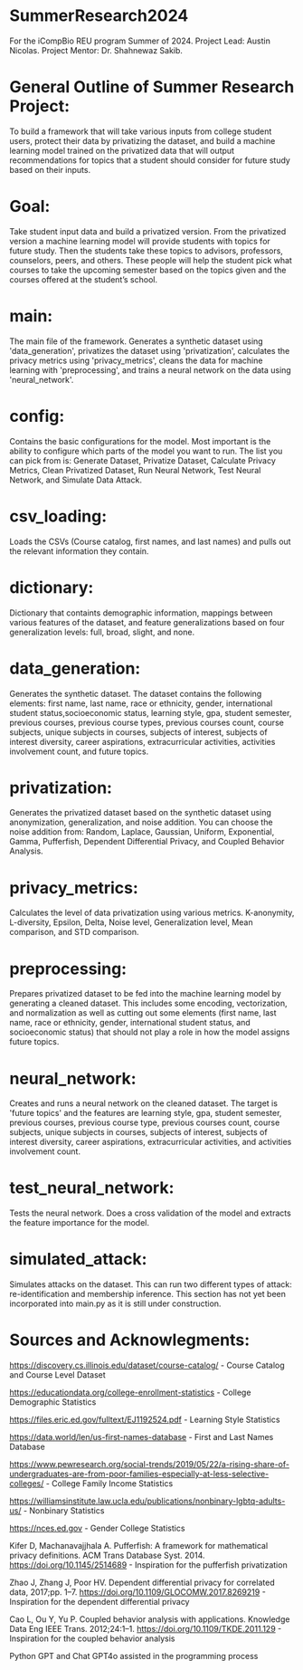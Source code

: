 # SummerResearch2024
For the iCompBio REU program Summer of 2024. Project Lead: Austin Nicolas. Project Mentor: Dr. Shahnewaz Sakib.

# General Outline of Summer Research Project:
To build a framework that will take various inputs from college student users, protect their data by privatizing the dataset, and build a machine learning model trained on the privatized data that will output recommendations for topics that a student should consider for future study based on their inputs.

# Goal:
Take student input data and build a privatized version. From the privatized version a machine learning model will provide students with topics for future study. Then the students take these topics to advisors, professors, counselors, peers, and others. These people will help the student pick what courses to take the upcoming semester based on the topics given and the courses offered at the student’s school.

# main:
The main file of the framework. Generates a synthetic dataset using 'data_generation', privatizes the dataset using 'privatization', calculates the privacy metrics using 'privacy_metrics', cleans the data for machine learning with 'preprocessing', and trains a neural network on the data using 'neural_network'.

# config:
Contains the basic configurations for the model. Most important is the ability to configure which parts of the model you want to run. The list you can pick from is: Generate Dataset, Privatize Dataset, Calculate Privacy Metrics, Clean Privatized Dataset, Run Neural Network, Test Neural Network, and Simulate Data Attack.

# csv_loading:
Loads the CSVs (Course catalog, first names, and last names) and pulls out the relevant information they contain.

# dictionary:
Dictionary that containts demographic information, mappings between various features of the dataset, and feature generalizations based on four generalization levels: full, broad, slight, and none.

# data_generation:
Generates the synthetic dataset. The dataset contains the following elements: first name, last name, race or ethnicity, gender, international student status,socioeconomic status, learning style, gpa, student semester, previous courses, previous course types, previous courses count, course subjects, unique subjects in courses, subjects of interest, subjects of interest diversity, career aspirations, extracurricular activities, activities involvement count, and future topics.

# privatization:
Generates the privatized dataset based on the synthetic dataset using anonymization, generalization, and noise addition. You can choose the noise addition from: Random, Laplace, Gaussian, Uniform, Exponential, Gamma, Pufferfish, Dependent Differential Privacy, and Coupled Behavior Analysis.

# privacy_metrics:
Calculates the level of data privatization using various metrics. K-anonymity, L-diversity, Epsilon, Delta, Noise level, Generalization level, Mean comparison, and STD comparison.

# preprocessing:
Prepares privatized dataset to be fed into the machine learning model by generating a cleaned dataset. This includes some encoding, vectorization, and normalization as well as cutting out some elements (first name, last name, race or ethnicity, gender, international student status, and socioeconomic status) that should not play a role in how the model assigns future topics.

# neural_network:
Creates and runs a neural network on the cleaned dataset. The target is 'future topics' and the features are learning style, gpa, student semester, previous courses, previous course type, previous courses count, course subjects, unique subjects in courses, subjects of interest, subjects of interest diversity, career aspirations, extracurricular activities, and activities involvement count.

# test_neural_network:
Tests the neural network. Does a cross validation of the model and extracts the feature importance for the model.

# simulated_attack:
Simulates attacks on the dataset. This can run two different types of attack: re-identification and membership inference. This section has not yet been incorporated into main.py as it is still under construction.

# Sources and Acknowlegments:
https://discovery.cs.illinois.edu/dataset/course-catalog/ - Course Catalog and Course Level Dataset

https://educationdata.org/college-enrollment-statistics - College Demographic Statistics

https://files.eric.ed.gov/fulltext/EJ1192524.pdf - Learning Style Statistics

https://data.world/len/us-first-names-database - First and Last Names Database

https://www.pewresearch.org/social-trends/2019/05/22/a-rising-share-of-undergraduates-are-from-poor-families-especially-at-less-selective-colleges/ - College Family Income Statistics

https://williamsinstitute.law.ucla.edu/publications/nonbinary-lgbtq-adults-us/ - Nonbinary Statistics

https://nces.ed.gov - Gender College Statistics

Kifer D, Machanavajjhala A. Pufferfish: A framework for mathematical privacy definitions. ACM Trans Database Syst. 2014. https://doi.org/10.1145/2514689 - Inspiration for the pufferfish privatization

Zhao J, Zhang J, Poor HV. Dependent differential privacy for correlated data, 2017;pp. 1–7. https://doi.org/10.1109/GLOCOMW.2017.8269219 - Inspiration for the dependent differential privacy

Cao L, Ou Y, Yu P. Coupled behavior analysis with applications. Knowledge Data Eng IEEE Trans. 2012;24:1–1. https://doi.org/10.1109/TKDE.2011.129 - Inspiration for the coupled behavior analysis

Python GPT and Chat GPT4o assisted in the programming process
